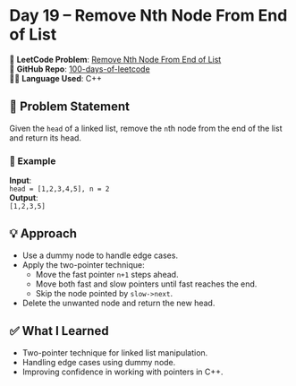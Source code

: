 # Day 19 – Remove Nth Node From End of List

🔗 **LeetCode Problem**: [Remove Nth Node From End of List](https://leetcode.com/problems/remove-nth-node-from-end-of-list/)  
📁 **GitHub Repo**: [100-days-of-leetcode](https://github.com/Mdraihanahmad/100-days-of-leetcode.git)  
👨‍💻 **Language Used**: C++

## 📌 Problem Statement
Given the `head` of a linked list, remove the `n`th node from the end of the list and return its head.

### 🧪 Example
**Input**:  
`head = [1,2,3,4,5], n = 2`  
**Output**:  
`[1,2,3,5]`

## 💡 Approach

- Use a dummy node to handle edge cases.
- Apply the two-pointer technique:
  - Move the fast pointer `n+1` steps ahead.
  - Move both fast and slow pointers until fast reaches the end.
  - Skip the node pointed by `slow->next`.
- Delete the unwanted node and return the new head.

## ✅ What I Learned
- Two-pointer technique for linked list manipulation.
- Handling edge cases using dummy node.
- Improving confidence in working with pointers in C++.
